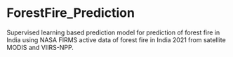 # ForestFire_Prediction
Supervised learning based prediction model for prediction of forest fire in India using NASA FIRMS active  data of forest fire in India 2021  from  satellite MODIS and VIIRS-NPP.

